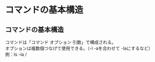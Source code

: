 # コマンドの基本構造
## コマンドの基本構造
コマンドは「コマンド オプション 引数」で構成される。  
オプションは複数個つなげて使用できる。（-l -aを合わせて -laにするなど）  
例：ls -la /